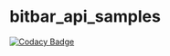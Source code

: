 # bitbar_api_samples
[![Codacy Badge](https://api.codacy.com/project/badge/Grade/f82d0c813dd84fe4ac0dc0911eca0697)](https://app.codacy.com/app/maddy302/bitbar_api_samples?utm_source=github.com&utm_medium=referral&utm_content=maddy302/bitbar_api_samples&utm_campaign=Badge_Grade_Dashboard)